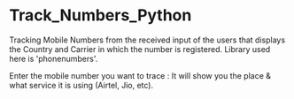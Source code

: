 # Track_Numbers_Python
Tracking Mobile Numbers from the received input of the users that displays the Country and Carrier in which the number is registered. Library used here is 'phonenumbers'.

Enter the mobile number you want to trace : 
It will show you the place & what service it is using (Airtel, Jio, etc).
